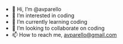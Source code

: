 - 👋 Hi, I’m @avparello
- 👀 I’m interested in coding
- 🌱 I’m currently learning coding
- 💞️ I’m looking to collaborate on coding
- 📫 How to reach me, avparello@gmail.com

<!---
avparello/avparello is a ✨ special ✨ repository because its `README.md` (this file) appears on your GitHub profile.
You can click the Preview link to take a look at your changes.
--->
